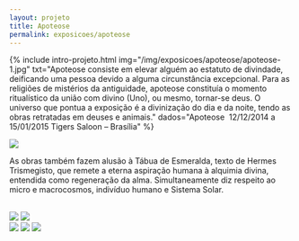 ```yaml
---
layout: projeto
title: Apoteose
permalink: exposicoes/apoteose
---
```


{% include intro-projeto.html
	img="/img/exposicoes/apoteose/apoteose-1.jpg"
	txt="Apoteose consiste em elevar alguém ao estatuto de divindade, deificando uma pessoa devido a alguma circunstância excepcional. Para as religiões de mistérios da antiguidade, apoteose constituía o momento ritualístico da união com divino (Uno), ou mesmo, tornar-se deus. O universo que pontua a exposição é a divinização do dia e da noite, tendo as obras retratadas em deuses e animais."
	dados="Apoteose 
	12/12/2014 a 15/01/2015
	Tigers Saloon – Brasília"
%}

<section>
	<article class="s1_0 s2_0 s3_0 s4_1"></article>
	<article class="s1_2 s2_3 s3_6 s4_5">
		<img src="/img/exposicoes/apoteose/apoteose-4.jpg">
		<p>
			As obras também fazem alusão à Tábua de Esmeralda, texto de Hermes Trismegisto, que remete a eterna aspiração humana à alquimia divina, entendida como regeneração da alma. Simultaneamente diz respeito ao micro e macrocosmos, indivíduo humano e Sistema Solar.<br/><br/>
		</p>
		<img src="/img/exposicoes/apoteose/apoteose-3.jpg">
		<img src="/img/exposicoes/apoteose/apoteose-6.jpg">
	</article>
	<article class="s1_0 s2_0 s3_0 s4_1"></article>
	<article class="s1_2 s2_3 s3_6 s4_5">
		<img src="/img/exposicoes/apoteose/apoteose-5.jpg">
		<img src="/img/exposicoes/apoteose/apoteose-7.jpg">
		<img src="/img/exposicoes/apoteose/apoteose-2.jpg">
	</article>
</section>